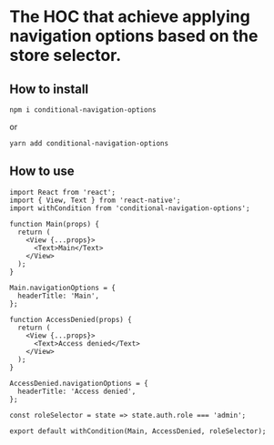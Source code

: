 # The HOC that achieve applying navigation options based on the store selector.

## How to install

`npm i conditional-navigation-options`

or

`yarn add conditional-navigation-options`

## How to use

```
import React from 'react';
import { View, Text } from 'react-native';
import withCondition from 'conditional-navigation-options';

function Main(props) {
  return (
    <View {...props}>
      <Text>Main</Text>
    </View>
  );
}

Main.navigationOptions = {
  headerTitle: 'Main',
};

function AccessDenied(props) {
  return (
    <View {...props}>
      <Text>Access denied</Text>
    </View>
  );
}

AccessDenied.navigationOptions = {
  headerTitle: 'Access denied',
};

const roleSelector = state => state.auth.role === 'admin';

export default withCondition(Main, AccessDenied, roleSelector);
```
